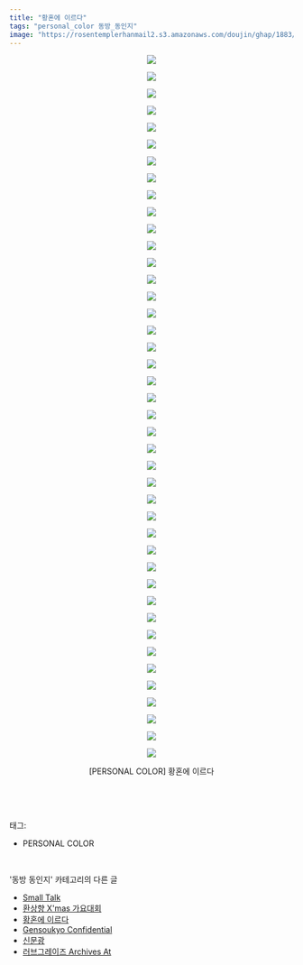 ```yaml
---
title: "황혼에 이르다"
tags: "personal_color 동방_동인지"
image: "https://rosentemplerhanmail2.s3.amazonaws.com/doujin/ghap/1883/001.jpg"
---
```

<div class="article">
<p style="text-align: center; clear: none; float: none;"><img src="{{ site.imgserver12 }}/ghap/1883/001.jpg"/></p>
<p style="text-align: center; clear: none; float: none;"><img src="{{ site.imgserver12 }}/ghap/1883/002.jpg"/></p>
<p style="text-align: center; clear: none; float: none;"><img src="{{ site.imgserver12 }}/ghap/1883/003.jpg"/></p>
<p style="text-align: center; clear: none; float: none;"><img src="{{ site.imgserver12 }}/ghap/1883/004.jpg"/></p>
<p style="text-align: center; clear: none; float: none;"><img src="{{ site.imgserver12 }}/ghap/1883/005.jpg"/></p>
<p style="text-align: center; clear: none; float: none;"><img src="{{ site.imgserver12 }}/ghap/1883/006.jpg"/></p>
<p style="text-align: center; clear: none; float: none;"><img src="{{ site.imgserver12 }}/ghap/1883/007.jpg"/></p>
<p style="text-align: center; clear: none; float: none;"><img src="{{ site.imgserver12 }}/ghap/1883/008.jpg"/></p>
<p style="text-align: center; clear: none; float: none;"><img src="{{ site.imgserver12 }}/ghap/1883/009.jpg"/></p>
<p style="text-align: center; clear: none; float: none;"><img src="{{ site.imgserver12 }}/ghap/1883/010.jpg"/></p>
<p style="text-align: center; clear: none; float: none;"><img src="{{ site.imgserver12 }}/ghap/1883/011.jpg"/></p>
<p style="text-align: center; clear: none; float: none;"><img src="{{ site.imgserver12 }}/ghap/1883/012.jpg"/></p>
<p style="text-align: center; clear: none; float: none;"><img src="{{ site.imgserver12 }}/ghap/1883/013.jpg"/></p>
<p style="text-align: center; clear: none; float: none;"><img src="{{ site.imgserver12 }}/ghap/1883/014.jpg"/></p>
<p style="text-align: center; clear: none; float: none;"><img src="{{ site.imgserver12 }}/ghap/1883/015.jpg"/></p>
<p style="text-align: center; clear: none; float: none;"><img src="{{ site.imgserver12 }}/ghap/1883/016.jpg"/></p>
<p style="text-align: center; clear: none; float: none;"><img src="{{ site.imgserver12 }}/ghap/1883/017.jpg"/></p>
<p style="text-align: center; clear: none; float: none;"><img src="{{ site.imgserver12 }}/ghap/1883/018.jpg"/></p>
<p style="text-align: center; clear: none; float: none;"><img src="{{ site.imgserver12 }}/ghap/1883/019.jpg"/></p>
<p style="text-align: center; clear: none; float: none;"><img src="{{ site.imgserver12 }}/ghap/1883/020.jpg"/></p>
<p style="text-align: center; clear: none; float: none;"><img src="{{ site.imgserver12 }}/ghap/1883/021.jpg"/></p>
<p style="text-align: center; clear: none; float: none;"><img src="{{ site.imgserver12 }}/ghap/1883/022.jpg"/></p>
<p style="text-align: center; clear: none; float: none;"><img src="{{ site.imgserver12 }}/ghap/1883/023.jpg"/></p>
<p style="text-align: center; clear: none; float: none;"><img src="{{ site.imgserver12 }}/ghap/1883/024.jpg"/></p>
<p style="text-align: center; clear: none; float: none;"><img src="{{ site.imgserver12 }}/ghap/1883/025.jpg"/></p>
<p style="text-align: center; clear: none; float: none;"><img src="{{ site.imgserver12 }}/ghap/1883/026.jpg"/></p>
<p style="text-align: center; clear: none; float: none;"><img src="{{ site.imgserver12 }}/ghap/1883/027.jpg"/></p>
<p style="text-align: center; clear: none; float: none;"><img src="{{ site.imgserver12 }}/ghap/1883/028.jpg"/></p>
<p style="text-align: center; clear: none; float: none;"><img src="{{ site.imgserver12 }}/ghap/1883/029.jpg"/></p>
<p style="text-align: center; clear: none; float: none;"><img src="{{ site.imgserver12 }}/ghap/1883/030.jpg"/></p>
<p style="text-align: center; clear: none; float: none;"><img src="{{ site.imgserver12 }}/ghap/1883/031.jpg"/></p>
<p style="text-align: center; clear: none; float: none;"><img src="{{ site.imgserver12 }}/ghap/1883/032.jpg"/></p>
<p style="text-align: center; clear: none; float: none;"><img src="{{ site.imgserver12 }}/ghap/1883/033.jpg"/></p>
<p style="text-align: center; clear: none; float: none;"><img src="{{ site.imgserver12 }}/ghap/1883/034.jpg"/></p>
<p style="text-align: center; clear: none; float: none;"><img src="{{ site.imgserver12 }}/ghap/1883/035.jpg"/></p>
<p style="text-align: center; clear: none; float: none;"><img src="{{ site.imgserver12 }}/ghap/1883/036.jpg"/></p>
<p style="text-align: center; clear: none; float: none;"><img src="{{ site.imgserver12 }}/ghap/1883/037.jpg"/></p>
<p style="text-align: center; clear: none; float: none;"><img src="{{ site.imgserver12 }}/ghap/1883/038.jpg"/></p>
<p style="text-align: center; clear: none; float: none;"><img src="{{ site.imgserver12 }}/ghap/1883/039.jpg"/></p>
<p style="text-align: center; clear: none; float: none;"><img src="{{ site.imgserver12 }}/ghap/1883/040.jpg"/></p>
<p style="text-align: center; clear: none; float: none;"><img src="{{ site.imgserver12 }}/ghap/1883/041.jpg"/></p>
<p style="text-align: center; clear: none; float: none;"><img src="{{ site.imgserver12 }}/ghap/1883/042.jpg"/></p>
<p style="text-align: center; clear: none; float: none;">[PERSONAL COLOR] 황혼에 이르다</p>
<p><br/></p>
</div><br/>
<div class="tagTrail">
<p>태그: </p>
<ul>
<li>PERSONAL COLOR</li>
</ul>
</div><br/>
<div class="another">
<p>'동방 동인지' 카테고리의 다른 글</p>
<ul>
<li><a href="/ghap_1885">Small Talk</a></li>
<li><a href="/ghap_1884">환상향 X'mas 가요대회</a></li>
<li><a href="/ghap_1883">황혼에 이르다</a></li>
<li><a href="/ghap_1882">Gensoukyo Confidential</a></li>
<li><a href="/ghap_1880">신문광</a></li>
<li><a href="/ghap_1879">러브그레이즈 Archives At</a></li>
</ul>
</div><br/>
<div class="cb_module cb_fluid">
<div class="cb_wrt cb_profile">
</div><!-- commentList close -->
</div><br/>
